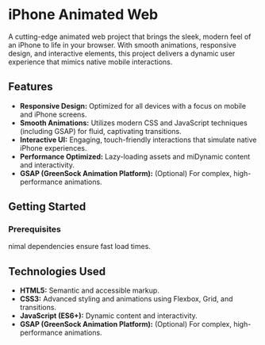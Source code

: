 # iPhone Animated Web

A cutting-edge animated web project that brings the sleek, modern feel of an iPhone to life in your browser. With smooth animations, responsive design, and interactive elements, this project delivers a dynamic user experience that mimics native mobile interactions.

## Features

- **Responsive Design:** Optimized for all devices with a focus on mobile and iPhone screens.
- **Smooth Animations:** Utilizes modern CSS and JavaScript techniques (including GSAP) for fluid, captivating transitions.
- **Interactive UI:** Engaging, touch-friendly interactions that simulate native iPhone experiences.
- **Performance Optimized:** Lazy-loading assets and miDynamic content and interactivity.
- **GSAP (GreenSock Animation Platform):** (Optional) For complex, high-performance animations.

## Getting Started

### Prerequisites
nimal dependencies ensure fast load times.

## Technologies Used

- **HTML5:** Semantic and accessible markup.
- **CSS3:** Advanced styling and animations using Flexbox, Grid, and transitions.
- **JavaScript (ES6+):** Dynamic content and interactivity.
- **GSAP (GreenSock Animation Platform):** (Optional) For complex, high-performance animations.
